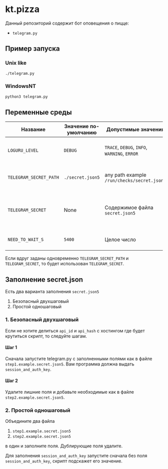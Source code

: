 # kt.pizza
Данный репозиторий содержит бот оповещения о пицце:

* `telegram.py`

## Пример запуска

### Unix like

```bash
./telegram.py
```

### WindowsNT

```cmd
python3 telegram.py
```

## Переменные среды

| Название               | Значение по-умолчанию                 | Допустимые значения                          | Описание   |
|------------------------|---------------------------------------|----------------------------------------------|------------|
| `LOGURU_LEVEL`         | `DEBUG`                               | `TRACE`, `DEBUG`, `INFO`, `WARNING`, `ERROR` | Уровень журналирования информации в консоль.
| `TELEGRAM_SECRET_PATH` | `./secret.json5`                      | any path example `/run/checks/secret.json5`  | Место в файловой системе, где хранятся секретные настройки.
| `TELEGRAM_SECRET`      | None                                  | Содержимое файла `secret.json5`              | Вместо пути `TELEGRAM_SECRET_PATH` можно передать содержимое json файла прям в этой переменной.
| `NEED_TO_WAIT_S`       | `5400`                                | Целое число                                  | Насколько часто можно присылать уведомления.

Если вдруг заданы одновременно `TELEGRAM_SECRET_PATH` и `TELEGRAM_SECRET`, то будет использован `TELEGRAM_SECRET`.

## Заполнение secret.json

Есть два варианта заполнения `secret.json5`

1. Безопасный двухшаговый
2. Простой одношаговый

### 1. Безопасный двухшаговый

Если не хотите делиться `api_id` и `api_hash` с хостингом где будет крутиться скрипт, то следуйте шагам.

#### Шаг 1

Сначала запустите telegram.py с заполненными полями как в файле `step1.example.secret.json5`. Вам программа должна выдать `session_and_auth_key`.

#### Шаг 2

Удалите лишние поля и добавьте необходимые как в файле `step2.example.secret.json5`.

### 2. Простой одношаговый

Объедините два файла

1. `step1.example.secret.json5`
2. `step2.example.secret.json5`

в один и заполните поля. Дублирующие поля удалите.

Для заполнения `session_and_auth_key` запустите сначала без поля `session_and_auth_key`, скрипт подскажет его значение.
